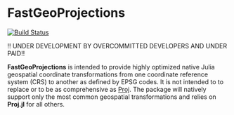 # FastGeoProjections

[![Build Status](https://github.com/alex-s-gardner/FastGeoProjections.jl/actions/workflows/CI.yml/badge.svg?branch=main)](https://github.com/alex-s-gardner/FastGeoProjections.jl/actions/workflows/CI.yml?query=branch%3Amain)

!! UNDER DEVELOPMENT BY OVERCOMMITTED DEVELOPERS AND UNDER PAID!!

**FastGeoProjections** is intended to provide highly optimized native Julia geospatial coordinate transformations from one coordinate reference system (CRS) to another as defined by EPSG codes. It is not intended to to replace or to be as comprehensive as [Proj](https://github.com/JuliaGeo/Proj.jl). The package will natively support only the most common geospatial transformations and relies on **Proj.jl** for all others.